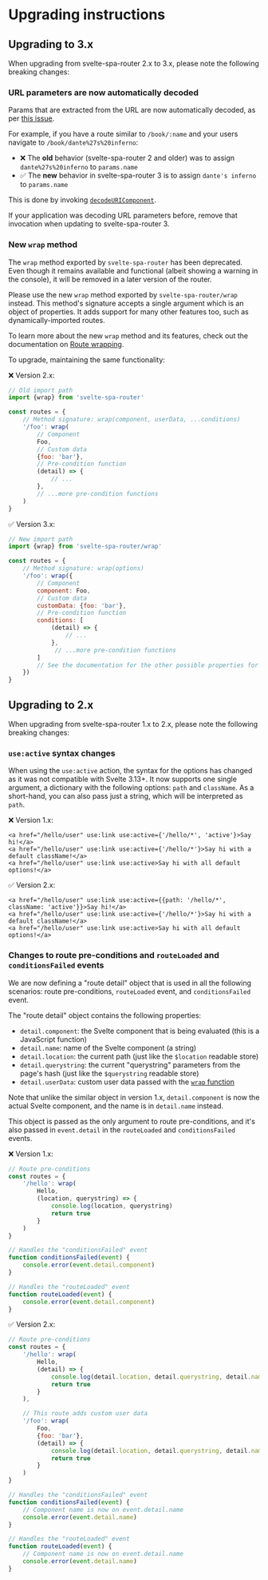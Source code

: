 # Upgrading instructions

## Upgrading to 3.x

When upgrading from svelte-spa-router 2.x to 3.x, please note the following breaking changes:

### URL parameters are now automatically decoded

Params that are extracted from the URL are now automatically decoded, as per [this issue](https://github.com/ItalyPaleAle/svelte-spa-router/issues/107).

For example, if you have a route similar to `/book/:name` and your users navigate to `/book/dante%27s%20inferno`:

- ❌ The **old** behavior (svelte-spa-router 2 and older) was to assign `dante%27s%20inferno` to `params.name`
- ✅ The **new** behavior in svelte-spa-router 3 is to assign `dante's inferno` to `params.name`

This is done by invoking [`decodeURIComponent`](https://developer.mozilla.org/en-US/docs/Web/JavaScript/Reference/Global_Objects/decodeURIComponent).

If your application was decoding URL parameters before, remove that invocation when updating to svelte-spa-router 3.

### New `wrap` method

The `wrap` method exported by `svelte-spa-router` has been deprecated. Even though it remains available and functional (albeit showing a warning in the console), it will be removed in a later version of the router.

Please use the new `wrap` method exported by `svelte-spa-router/wrap` instead. This method's signature accepts a single argument which is an object of properties. It adds support for many other features too, such as dynamically-imported routes.

To learn more about the new `wrap` method and its features, check out the documentation on [Route wrapping](/Advanced%20Usage.md#route-wrapping).

To upgrade, maintaining the same functionality:

❌ Version 2.x:

````js
// Old import path
import {wrap} from 'svelte-spa-router'

const routes = {
    // Method signature: wrap(component, userData, ...conditions)
    '/foo': wrap(
        // Component
        Foo,
        // Custom data
        {foo: 'bar'},
        // Pre-condition function
        (detail) => {
            // ...
        },
        // ...more pre-condition functions
    )
}
````

✅ Version 3.x:

````js
// New import path
import {wrap} from 'svelte-spa-router/wrap'

const routes = {
    // Method signature: wrap(options)
    '/foo': wrap({
        // Component
        component: Foo,
        // Custom data
        customData: {foo: 'bar'},
        // Pre-condition function
        conditions: [
            (detail) => {
                // ...
            },
             // ...more pre-condition functions
        ]
        // See the documentation for the other possible properties for wrap
    })
}
````

## Upgrading to 2.x

When upgrading from svelte-spa-router 1.x to 2.x, please note the following breaking changes:

### `use:active` syntax changes

When using the `use:active` action, the syntax for the options has changed as it was not compatible with Svelte 3.13+. It now supports one single argument, a dictionary with the following options: `path` and `className`. As a short-hand, you can also pass just a string, which will be interpreted as `path`.

❌ Version 1.x:

````svelte
<a href="/hello/user" use:link use:active={'/hello/*', 'active'}>Say hi!</a>
<a href="/hello/user" use:link use:active={'/hello/*'}>Say hi with a default className!</a>
<a href="/hello/user" use:link use:active>Say hi with all default options!</a>
````

✅ Version 2.x:

````svelte
<a href="/hello/user" use:link use:active={{path: '/hello/*', className: 'active'}}>Say hi!</a>
<a href="/hello/user" use:link use:active={'/hello/*'}>Say hi with a default className!</a>
<a href="/hello/user" use:link use:active>Say hi with all default options!</a>
````

### Changes to route pre-conditions and `routeLoaded` and `conditionsFailed` events

We are now defining a "route detail" object that is used in all the following scenarios: route pre-conditions, `routeLoaded` event, and `conditionsFailed` event.

The "route detail" object contains the following properties: 

- `detail.component`: the Svelte component that is being evaluated (this is a JavaScript function)
- `detail.name`: name of the Svelte component (a string)
- `detail.location`: the current path (just like the `$location` readable store)
- `detail.querystring`: the current "querystring" parameters from the page's hash (just like the `$querystring` readable store)
- `detail.userData`: custom user data passed with the [`wrap` function](/Advanced%20Usage.md#route-pre-conditions)

Note that unlike the similar object in version 1.x, `detail.component` is now the actual Svelte component, and the name is in `detail.name` instead.

This object is passed as the only argument to route pre-conditions, and it's also passed in `event.detail` in the `routeLoaded` and `conditionsFailed` events.

❌ Version 1.x:

````js
// Route pre-conditions
const routes = {
    '/hello': wrap(
        Hello,
        (location, querystring) => {
            console.log(location, querystring)
            return true
        }
    )
}

// Handles the "conditionsFailed" event
function conditionsFailed(event) {
    console.error(event.detail.component)
}

// Handles the "routeLoaded" event
function routeLoaded(event) {
    console.error(event.detail.component)
}
````

✅ Version 2.x:

````js
// Route pre-conditions
const routes = {
    '/hello': wrap(
        Hello,
        (detail) => {
            console.log(detail.location, detail.querystring, detail.name, detail.component, detail.userData)
            return true
        }
    ),

    // This route adds custom user data
    '/foo': wrap(
        Foo,
        {foo: 'bar'},
        (detail) => {
            console.log(detail.location, detail.querystring, detail.name, detail.component, detail.userData)
            return true
        }
    )
}

// Handles the "conditionsFailed" event
function conditionsFailed(event) {
    // Component name is now on event.detail.name
    console.error(event.detail.name)
}

// Handles the "routeLoaded" event
function routeLoaded(event) {
    // Component name is now on event.detail.name
    console.error(event.detail.name)
}
````
